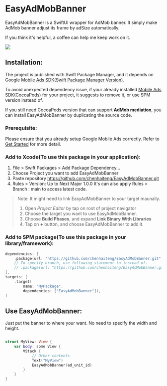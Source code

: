 # EasyAdMobBanner

EasyAdMobBanner is a SwiftUI wrapper for AdMob banner.
It simply make AdMob banner adjust its frame by adSize automatically.

If you think it's helpful, a coffee can help me keep work on it.

<a href="https://www.buymeacoffee.com/chenhaiteng"><img src="https://img.buymeacoffee.com/button-api/?text=Buy me a coffee&emoji=☕&slug=chenhaiteng&button_colour=FFDD00&font_colour=000000&font_family=Bree&outline_colour=000000&coffee_colour=ffffff" /></a>

## Installation:

The project is published with Swift Package Manager, and it depends on Google [Mobile Ads SDK(Swift Package Manager Version)](https://developers.google.com/admob/ios/quick-start#spm).

To avoid unexpected dependency issue, if your already installed [Mobile Ads SDK(CocoaPods)](https://developers.google.com/admob/ios/quick-start#cocoapods) for your project, it suggests to remove it, or use SPM version instead of.

If you still need CocoaPods version that can support **AdMob mediation**, you can install EasyAdMobBanner by duplicating the source code.

### Prerequisite:
Please ensure that you already setup Google Mobile Ads correctly.
Refer to [Get Started](https://developers.google.com/admob/ios/quick-start) for more detail.

### Add to Xcode(To use this package in your application):

1. File > Swift Packages > Add Package Dependency...
2. Choose Project you want to add EasyAdMobBanner
3. Paste repository https://github.com/chenhaiteng/EasyAdMobBanner.git
4. Rules > Version: Up to Next Major 1.0.0
It's can also apply Rules > Branch : main to access latest code.

> Note: It might need to link EasyAdMobBanner to your target maunally.
> 1. Open *Project Editor* by tap on root of project navigator
> 2. Choose the target you want to use EasyAdMobBanner.
> 3. Choose **Build Phases**, and expand **Link Binary With Libraries**
> 4. Tap on **+** button, and choose EasyAdMobBanner to add it.

### Add to SPM package(To use this package in your library/framework):
```swift
dependencies: [
    .package(url: "https://github.com/chenhaiteng/EasyAdMobBanner.git", from: "1.0.0")
    // To specify branch, use following statement to instead of.
    // .package(url: "https://github.com/chenhaiteng/EasyAdMobBanner.git", branch: "branch_name")
],
targets: [
    .target(
        name: "MyPackage",
        dependencies: ["EasyAdMobBanner"]),
]
```

## Use EasyAdMobBanner:

Just put the banner to where your want. No need to specify the width and height.

```swift

struct MyView: View {
    var body: some View {
        VStack {
            // Other contents
            Text("MyView")
            EasyAdMobBanner(ad_unit_id)
        }
    }
}

```
